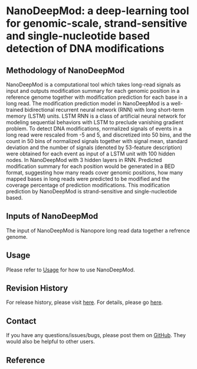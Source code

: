 # NanoDeepMod: a deep-learning tool for genomic-scale, strand-sensitive and single-nucleotide based detection of DNA modifications

## Methodology of NanoDeepMod

NanoDeepMod is a computational tool which takes long-read signals as input and outputs modification summary for each genomic position in a reference genome together with modification prediction for each base in a long read. The modification prediction model in NanoDeepMod is a well-trained bidirectional recurrent neural network (RNN) with long short-term memory (LSTM) units. LSTM RNN is a class of artificial neural network for modeling sequential behaviors with LSTM to preclude vanishing gradient problem.  To detect DNA modifications, normalized signals of events in a long read were rescaled from -5 and 5, and discretized into 50 bins, and the count in 50 bins of normalized signals together with signal mean, standard deviation and the number of signals (denoted by 53-feature description) were obtained for each event as input of a LSTM unit with 100 hidden nodes. In NanoDeepMod with 3 hidden layers in RNN. Predicted modification summary for each position would be generated in a BED format, suggesting how many reads cover genomic positions, how many mapped bases in long reads were predicted to be modified and the coverage percentage of prediction modifications. This modification prediction by NanoDeepMod is strand-sensitive and single-nucleotide based. 

## Inputs of NanoDeepMod

The input of NanoDeepMod is Nanopore long read data together a refrence genome. 

## Usage

Please refer to [Usage](https://github.com/WGLab/NanoDeepMod/blob/master/docs/Usage.md) for how to use NanoDeepMod.

## Revision History

For release history, please visit [here](https://github.com/WGLab/NanoDeepMod/releases). For details, please go [here](https://github.com/WGLab/NanoDeepMod/blob/master/README.md).

## Contact

If you have any questions/issues/bugs, please post them on [GitHub](https://github.com/WGLab/NanoDeepMod/issues). They would also be helpful to other users. 

## Reference

